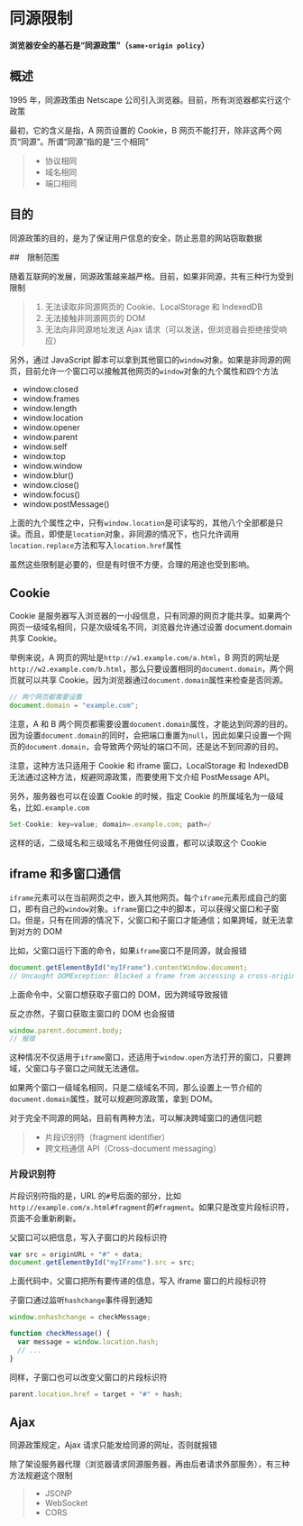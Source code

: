 # 同源限制

<b>浏览器安全的基石是“同源政策”（`same-origin policy`）</b>

## 概述

1995 年，同源政策由 Netscape 公司引入浏览器。目前，所有浏览器都实行这个政策

最初，它的含义是指，A 网页设置的 Cookie，B 网页不能打开，除非这两个网页“同源”。所谓“同源”指的是“三个相同”

> - 协议相同
> - 域名相同
> - 端口相同

## 目的

同源政策的目的，是为了保证用户信息的安全，防止恶意的网站窃取数据

##　限制范围

随着互联网的发展，同源政策越来越严格。目前，如果非同源，共有三种行为受到限制

> 1. 无法读取非同源网页的 Cookie、LocalStorage 和 IndexedDB
> 2. 无法接触非同源网页的 DOM
> 3. 无法向非同源地址发送 Ajax 请求（可以发送，但浏览器会拒绝接受响应）

另外，通过 JavaScript 脚本可以拿到其他窗口的`window`对象。如果是非同源的网页，目前允许一个窗口可以接触其他网页的`window`对象的九个属性和四个方法

- window.closed
- window.frames
- window.length
- window.location
- window.opener
- window.parent
- window.self
- window.top
- window.window
- window.blur()
- window.close()
- window.focus()
- window.postMessage()

上面的九个属性之中，只有`window.location`是可读写的，其他八个全部都是只读。而且，即使是`location`对象，非同源的情况下，也只允许调用`location.replace`方法和写入`location.href`属性

虽然这些限制是必要的，但是有时很不方便，合理的用途也受到影响。

## Cookie

Cookie 是服务器写入浏览器的一小段信息，只有同源的网页才能共享。如果两个网页一级域名相同，只是次级域名不同，浏览器允许通过设置 document.domain 共享 Cookie。

举例来说，A 网页的网址是`http://w1.example.com/a.html`，B 网页的网址是`http://w2.example.com/b.html`，那么只要设置相同的`document.domain`，两个网页就可以共享 Cookie。因为浏览器通过`document.domain`属性来检查是否同源。

```js
// 两个网页都需要设置
document.domain = "example.com";
```

注意，A 和 B 两个网页都需要设置`document.domain`属性，才能达到同源的目的。因为设置`document.domain`的同时，会把端口重置为`null`，因此如果只设置一个网页的`document.domain`，会导致两个网址的端口不同，还是达不到同源的目的。

注意，这种方法只适用于 Cookie 和 iframe 窗口，LocalStorage 和 IndexedDB 无法通过这种方法，规避同源政策，而要使用下文介绍 PostMessage API。

另外，服务器也可以在设置 Cookie 的时候，指定 Cookie 的所属域名为一级域名，比如`.example.com`

```js
Set-Cookie: key=value; domain=.example.com; path=/
```

这样的话，二级域名和三级域名不用做任何设置，都可以读取这个 Cookie

## iframe 和多窗口通信

`iframe`元素可以在当前网页之中，嵌入其他网页。每个`iframe`元素形成自己的窗口，即有自己的`window`对象。`iframe`窗口之中的脚本，可以获得父窗口和子窗口。但是，只有在同源的情况下，父窗口和子窗口才能通信；如果跨域，就无法拿到对方的 DOM

比如，父窗口运行下面的命令，如果`iframe`窗口不是同源，就会报错

```js
document.getElementById("myIFrame").contentWindow.document;
// Uncaught DOMException: Blocked a frame from accessing a cross-origin frame.
```

上面命令中，父窗口想获取子窗口的 DOM，因为跨域导致报错

反之亦然，子窗口获取主窗口的 DOM 也会报错

```js
window.parent.document.body;
// 报错
```

这种情况不仅适用于`iframe`窗口，还适用于`window.open`方法打开的窗口，只要跨域，父窗口与子窗口之间就无法通信。

如果两个窗口一级域名相同，只是二级域名不同，那么设置上一节介绍的`document.domain`属性，就可以规避同源政策，拿到 DOM。

对于完全不同源的网站，目前有两种方法，可以解决跨域窗口的通信问题

> - 片段识别符（fragment identifier）
> - 跨文档通信 API（Cross-document messaging）

### 片段识别符

片段识别符指的是，URL 的`#`号后面的部分，比如`http://example.com/x.html#fragment`的`#fragment`。如果只是改变片段标识符，页面不会重新刷新。

父窗口可以把信息，写入子窗口的片段标识符

```js
var src = originURL + "#" + data;
document.getElementById("myIFrame").src = src;
```

上面代码中，父窗口把所有要传递的信息，写入 iframe 窗口的片段标识符

子窗口通过监听`hashchange`事件得到通知

```js
window.onhashchange = checkMessage;

function checkMessage() {
  var message = window.location.hash;
  // ...
}
```

同样，子窗口也可以改变父窗口的片段标识符

```js
parent.location.href = target + "#" + hash;
```

## Ajax

同源政策规定，Ajax 请求只能发给同源的网址，否则就报错

除了架设服务器代理（浏览器请求同源服务器，再由后者请求外部服务），有三种方法规避这个限制

> - JSONP
> - WebSocket
> - CORS